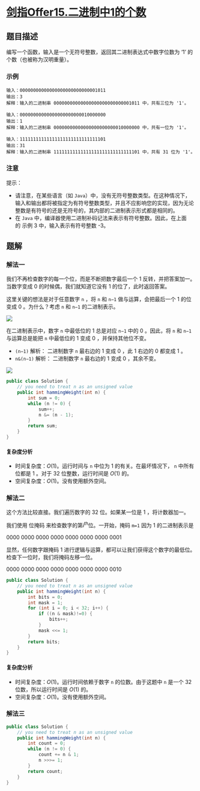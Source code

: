 # [剑指Offer15.二进制中1的个数](https://leetcode-cn.com/problems/er-jin-zhi-zhong-1de-ge-shu-lcof/)
## 题目描述
编写一个函数，输入是一个无符号整数，返回其二进制表达式中数字位数为 ‘1’ 的个数（也被称为汉明重量）。

### 示例
```
输入：00000000000000000000000000001011
输出：3
解释：输入的二进制串 00000000000000000000000000001011 中，共有三位为 '1'。
```
```
输入：00000000000000000000000010000000
输出：1
解释：输入的二进制串 00000000000000000000000010000000 中，共有一位为 '1'。
```
```
输入：11111111111111111111111111111101
输出：31
解释：输入的二进制串 11111111111111111111111111111101 中，共有 31 位为 '1'。
```
### 注意
提示：

- 请注意，在某些语言（如 `Java`）中，没有无符号整数类型。在这种情况下，输入和输出都将被指定为有符号整数类型，并且不应影响您的实现，因为无论整数是有符号的还是无符号的，其内部的二进制表示形式都是相同的。
- 在 `Java` 中，编译器使用二进制补码记法来表示有符号整数。因此，在上面的 示例 3 中，输入表示有符号整数 -3。

## 题解
### 解法一
我们不再检查数字的每一个位，而是不断把数字最后一个 1 反转，并把答案加一。当数字变成 0 的时候偶，我们就知道它没有 1 的位了，此时返回答案。

这里关键的想法是对于任意数字 `n` ，将 `n` 和 `n−1` 做与运算，会把最后一个 1 的位变成 0 。为什么？考虑 `n` 和 `n−1` 的二进制表示。

![](https://picgp.oss-cn-beijing.aliyuncs.com/img/20200729134220.png)

在二进制表示中，数字 `n` 中最低位的 1 总是对应 `n−1` 中的 0 。因此，将 `n` 和 `n−1` 与运算总是能把 `n` 中最低位的 1 变成 0 ，并保持其他位不变。

- `(n−1)` 解析： 二进制数字 `n` 最右边的 1 变成 0 ，此 1 右边的 0 都变成 1 。
- `n&(n−1)` 解析： 二进制数字 `n` 最右边的 1 变成 0 ，其余不变。

![](https://picgp.oss-cn-beijing.aliyuncs.com/img/20200729215549.png)

```java
public class Solution {
    // you need to treat n as an unsigned value
    public int hammingWeight(int n) {
        int sum = 0;
        while (n != 0) {
            sum++;
            n &= (n - 1);
        }
        return sum;
    }
}
```
#### 复杂度分析
- 时间复杂度：$O(1)$。运行时间与 `n` 中位为 1 的有关。在最坏情况下， `n` 中所有位都是 1 。对于 32 位整数，运行时间是 $O(1)$ 的。
- 空间复杂度：$O(1)$。没有使用额外空间。
### 解法二
这个方法比较直接。我们遍历数字的 32 位。如果某一位是 1 ，将计数器加一。

我们使用 位掩码 来检查数字的第$i^{t h}$位。一开始，掩码 `m=1` 因为 1 的二进制表示是

0000 0000 0000 0000 0000 0000 0000 0001

显然，任何数字跟掩码 1 进行逻辑与运算，都可以让我们获得这个数字的最低位。检查下一位时，我们将掩码左移一位。

0000 0000 0000 0000 0000 0000 0000 0010
```java
public class Solution {
    // you need to treat n as an unsigned value
    public int hammingWeight(int n) {
        int bits = 0;
        int mask = 1;
        for (int i = 0; i < 32; i++) {
            if ((n & mask)!=0) {
                bits++;
            }
            mask <<= 1;
        }
        return bits;
    }
}
```
#### 复杂度分析
- 时间复杂度：$O(1)$。运行时间依赖于数字 `n` 的位数。由于这题中 `n` 是一个 32 位数，所以运行时间是 $O(1)$ 的。
- 空间复杂度：$O(1)$。没有使用额外空间。
### 解法三
```java
public class Solution {
    // you need to treat n as an unsigned value
    public int hammingWeight(int n) {
        int count = 0;
        while (n != 0) {
            count += n & 1;
            n >>>= 1;
        }
        return count;
    }
}
```



